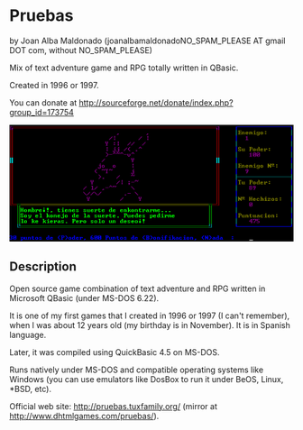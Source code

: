 Pruebas 
======== 
by Joan Alba Maldonado (joanalbamaldonadoNO_SPAM_PLEASE AT gmail DOT com, without NO_SPAM_PLEASE)

Mix of text adventure game and RPG totally written in QBasic.

Created in 1996 or 1997.

You can donate at http://sourceforge.net/donate/index.php?group_id=173754


![ScreenShot](screenshot.gif)


## Description

Open source game combination of text adventure and RPG written in Microsoft QBasic (under MS-DOS 6.22).

It is one of my first games that I created in 1996 or 1997 (I can't remember), when I was about 12 years old (my birthday is in November). It is in Spanish language.

Later, it was compiled using QuickBasic 4.5 on MS-DOS.

Runs natively under MS-DOS and compatible operating systems like Windows (you can use emulators like DosBox to run it under BeOS, Linux, *BSD, etc).


Official web site: http://pruebas.tuxfamily.org/ (mirror at http://www.dhtmlgames.com/pruebas/).